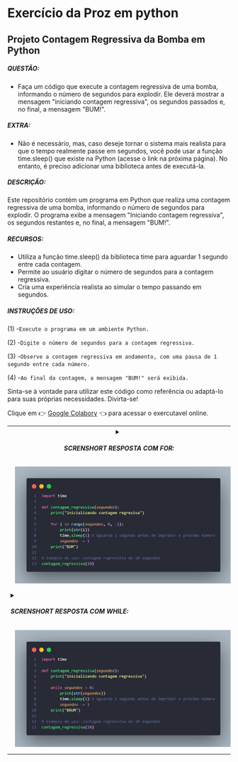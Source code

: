 # Exercício da Proz em python

## Projeto Contagem Regressiva da Bomba em Python

##### QUESTÃO:

- Faça um código que execute a contagem regressiva de uma bomba,
informando o número de segundos para explodir. Ele deverá mostrar a
mensagem "iniciando contagem regressiva", os segundos passados e, no final,
a mensagem "BUM!".

##### EXTRA:

- Não é necessário, mas, caso deseje tornar o sistema mais realista para que o
tempo realmente passe em segundos, você pode usar a função time.sleep()
que existe na Python (acesse o link na próxima página). No entanto, é preciso
adicionar uma biblioteca antes de executá-la.

##### DESCRIÇÃO:

Este repositório contém um programa em Python que realiza uma contagem regressiva de uma bomba, informando o número de segundos para explodir. O programa exibe a mensagem "Iniciando contagem regressiva", os segundos restantes e, no final, a mensagem "BUM!".

##### RECURSOS:
- Utiliza a função time.sleep() da biblioteca time para aguardar 1 segundo entre cada contagem.
- Permite ao usuário digitar o número de segundos para a contagem regressiva.
- Cria uma experiência realista ao simular o tempo passando em segundos.

##### INSTRUÇÕES DE USO:

(1) -`Execute o programa em um ambiente Python.`

(2) -`Digite o número de segundos para a contagem regressiva.`

(3) -`Observe a contagem regressiva em andamento, com uma pausa de 1 segundo entre cada número.`

(4) -`Ao final da contagem, a mensagem "BUM!" será exibida.`

Sinta-se à vontade para utilizar este código como referência ou adaptá-lo para suas próprias necessidades. Divirta-se!


<table>
  <tr>
    <th>
<details>

<summary>
    

##### SCRENSHORT RESPOSTA COM FOR:

<img style="margin: 10px" src="./assets/image-for.png" alt="print do código com for" />
</summary>

</details>
    </th>
  </tr>
  <tr>
    <td>
    
<details>

<summary>

##### SCRENSHORT RESPOSTA COM WHILE:

<img style="margin: 10px" src="./assets/image-while.png" alt="print do código com while" />
</summary>

</details>
    </td>
  </tr>

Clique em 👉 [Google Colabory](https://colab.research.google.com/drive/1_p_-ZLx77LXEkmqX-9l1GzYtUOdXwFRI?usp=sharing) 👈 para acessar o exercutavel online.